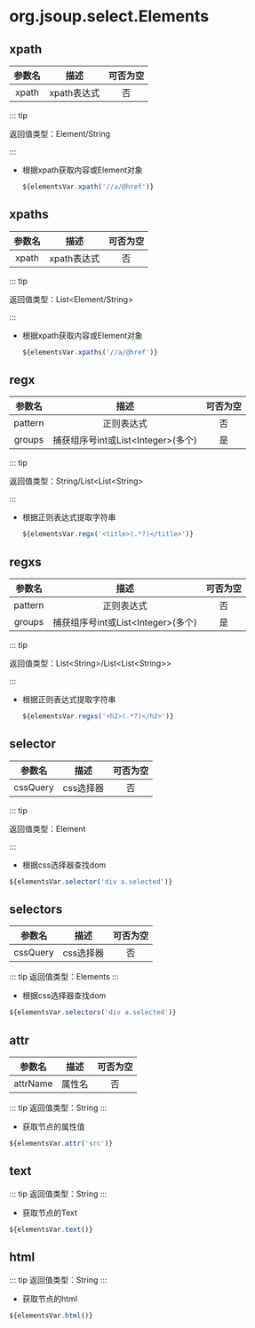 # org.jsoup.select.Elements

## xpath

| 参数名 |       描述       | 可否为空 |
| :----: | :--------------: | :------: |
|  xpath |  xpath表达式  | 否 |

::: tip 

返回值类型：Element/String

:::

- 根据xpath获取内容或Element对象

  ```javascript
  ${elementsVar.xpath('//a/@href')}
  ```

## xpaths

| 参数名 |       描述       | 可否为空 |
| :----: | :--------------: | :------: |
|  xpath |  xpath表达式  | 否 |

::: tip 

返回值类型：List<Element/String>

:::

- 根据xpath获取内容或Element对象

  ```javascript
  ${elementsVar.xpaths('//a/@href')}
  ```

## regx

| 参数名 |       描述       | 可否为空 |
| :----: | :--------------: | :------: |
| pattern |  正则表达式  | 否 |
|  groups  |     捕获组序号int或List\<Integer>(多个)      |    是    |

::: tip 

返回值类型：String/List\<List\<String>

:::


- 根据正则表达式提取字符串

  ```javascript
  ${elementsVar.regx('<title>(.*?)</title>')}
  ```
 
## regxs

| 参数名 |       描述       | 可否为空 |
| :----: | :--------------: | :------: |
| pattern |  正则表达式  | 否 |
|  groups  |     捕获组序号int或List\<Integer>(多个)      |    是    |

::: tip 

返回值类型：List\<String>/List\<List\<String>>

:::


- 根据正则表达式提取字符串

  ```javascript
  ${elementsVar.regxs('<h2>(.*?)</h2>')}
  ```

## selector

| 参数名 |       描述       | 可否为空 |
| :----: | :--------------: | :------: |
| cssQuery |  css选择器  | 否 |
::: tip 

返回值类型：Element

:::


- 根据css选择器查找dom

```javascript
${elementsVar.selector('div a.selected')}
```
## selectors

| 参数名 |       描述       | 可否为空 |
| :----: | :--------------: | :------: |
| cssQuery |  css选择器  | 否 |
::: tip 
返回值类型：Elements
:::


- 根据css选择器查找dom

```javascript
${elementsVar.selectors('div a.selected')}
```
  
## attr

| 参数名 |       描述       | 可否为空 |
| :----: | :--------------: | :------: |
| attrName |  属性名  | 否 |
::: tip 
返回值类型：String
:::


- 获取节点的属性值

```javascript
${elementsVar.attr('src')}
```
  
## text

::: tip 
返回值类型：String
:::

- 获取节点的Text

```javascript
${elementsVar.text()}
```

## html
::: tip 
返回值类型：String
:::


- 获取节点的html
```javascript
${elementsVar.html()}
```